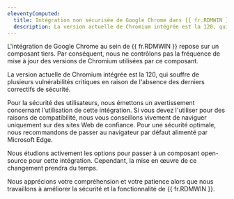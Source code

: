 ```yaml
---
eleventyComputed:
  title: Intégration non sécurisée de Google Chrome dans {{ fr.RDMWIN }}
  description: La version actuelle de Chromium intégrée est la 120, qui souffre de plusieurs vulnérabilités critiques en raison de l'absence des derniers correctifs de sécurité.
---
```

L'intégration de Google Chrome au sein de {{ fr.RDMWIN }} repose sur un composant tiers. Par conséquent, nous ne contrôlons pas la fréquence de mise à jour des versions de Chromium utilisées par ce composant.

La version actuelle de Chromium intégrée est la 120, qui souffre de plusieurs vulnérabilités critiques en raison de l'absence des derniers correctifs de sécurité.

Pour la sécurité des utilisateurs, nous émettons un avertissement concernant l'utilisation de cette intégration. Si vous devez l'utiliser pour des raisons de compatibilité, nous vous conseillons vivement de naviguer uniquement sur des sites Web de confiance. Pour une sécurité optimale, nous recommandons de passer au navigateur par défaut alimenté par Microsoft Edge.

Nous étudions activement les options pour passer à un composant open-source pour cette intégration. Cependant, la mise en œuvre de ce changement prendra du temps.

Nous apprécions votre compréhension et votre patience alors que nous travaillons à améliorer la sécurité et la fonctionnalité de {{ fr.RDMWIN }}.